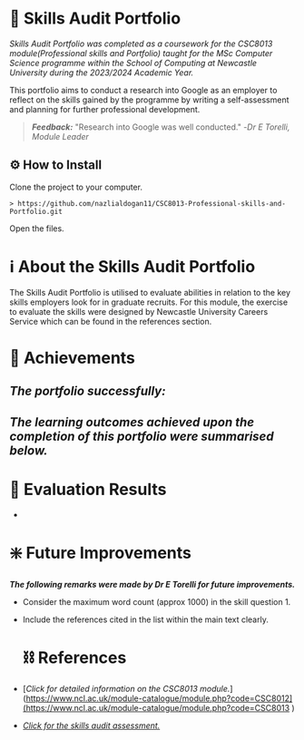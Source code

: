 # 📁 Skills Audit Portfolio

*Skills Audit Portfolio was completed as a coursework for the CSC8013 module(Professional skills and Portfolio) taught for the MSc Computer Science programme within the School of Computing at Newcastle University during the 2023/2024 Academic Year.*

This portfolio aims to conduct a research into Google as an employer to reflect on the skills gained by the programme by writing a self-assessment and planning for further professional development. 

>___Feedback:___
> "Research into Google was well conducted."
> -*Dr E Torelli, Module Leader*

## ⚙️ How to Install 

Clone the project to your computer.

```
> https://github.com/nazlialdogan11/CSC8013-Professional-skills-and-Portfolio.git
```

Open the files.

# ℹ About the Skills Audit Portfolio

The Skills Audit Portfolio is utilised to evaluate abilities in relation to the key skills employers look for in graduate recruits. For this module, the exercise to evaluate the skills were designed by Newcastle University Careers Service which can be found in the references section.

# 🔖 Achievements

***The portfolio successfully:***
- 
  
***The learning outcomes achieved upon the completion of this portfolio were summarised below.***
- 

# 📄 Evaluation Results
- 


# ❇️ Future Improvements

***The following remarks were made by Dr E Torelli for future improvements.***

- Consider the maximum word count (approx 1000) in the skill question 1.
- Include the references cited in the list within the main text clearly.

  # ⛓️ References

- [*Click for detailed information on the CSC8013 module.*](https://www.ncl.ac.uk/module-catalogue/module.php?code=CSC8012](https://www.ncl.ac.uk/module-catalogue/module.php?code=CSC8013 )
- [*Click for the skills audit assessment.*](https://www.ncl.ac.uk/media/wwwnclacuk/careersservice/files/skills-assessment.pdf)
  
